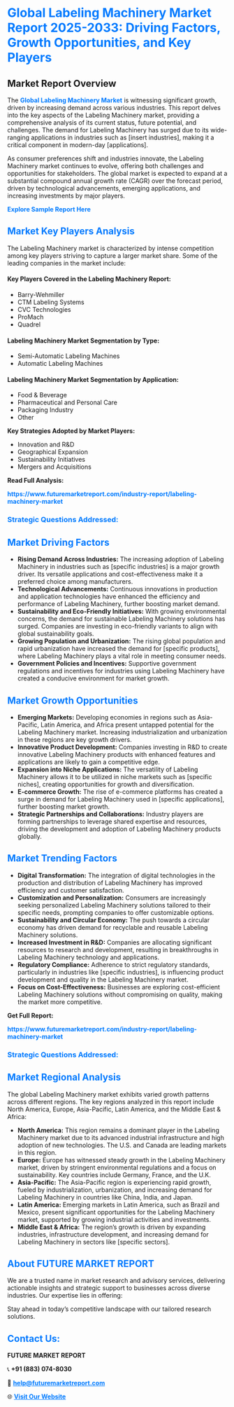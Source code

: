 <h1 style="color: #007BFF;">Global Labeling Machinery Market Report 2025-2033: Driving Factors, Growth Opportunities, and Key Players</h1>

<section id="overview">
<h2>Market Report Overview</h2>
<p>The <a href="https://www.futuremarketreport.com/industry-report/labeling-machinery-market" style="color: #007BFF; text-decoration: none;"><strong>Global Labeling Machinery Market</strong></a> is witnessing significant growth, driven by increasing demand across various industries. This report delves into the key aspects of the Labeling Machinery market, providing a comprehensive analysis of its current status, future potential, and challenges. The demand for Labeling Machinery has surged due to its wide-ranging applications in industries such as [insert industries], making it a critical component in modern-day [applications].</p>
<p>As consumer preferences shift and industries innovate, the Labeling Machinery market continues to evolve, offering both challenges and opportunities for stakeholders. The global market is expected to expand at a substantial compound annual growth rate (CAGR) over the forecast period, driven by technological advancements, emerging applications, and increasing investments by major players.</p>
</section>

<section id="overview">
<p><a href="https://www.futuremarketreport.com/request-sample/reportId=84838" style="color: #007BFF; text-decoration: none;"><strong>Explore Sample Report Here</strong></a></p>
</section>

<section id="key-players">
<h2 style="color: #007BFF;">Market Key Players Analysis</h2>
<p>The Labeling Machinery market is characterized by intense competition among key players striving to capture a larger market share. Some of the leading companies in the market include:</p>
<h4>Key Players Covered in the Labeling Machinery Report:</h4>
<ul><li>Barry-Wehmiller</li><li>CTM Labeling Systems</li><li>CVC Technologies</li><li>ProMach</li><li>Quadrel</li></ul>
<h4>Labeling Machinery Market Segmentation by Type:</h4>
<ul><li>Semi-Automatic Labeling Machines</li><li>Automatic Labeling Machines</li></ul>

<h4>Labeling Machinery Market Segmentation by Application:</h4>
<ul><li>Food &amp; Beverage</li><li>Pharmaceutical and Personal Care</li><li>Packaging Industry</li><li>Other</li></ul>
<p><strong>Key Strategies Adopted by Market Players:</strong></p>
<ul>
<li>Innovation and R&D</li>
<li>Geographical Expansion</li>
<li>Sustainability Initiatives</li>
<li>Mergers and Acquisitions</li>
</ul>
</section>

<section>
<p><strong>Read Full Analysis: </strong></p><a href="https://www.futuremarketreport.com/industry-report/labeling-machinery-market" style="color: #007BFF; text-decoration: none;"><strong>https://www.futuremarketreport.com/industry-report/labeling-machinery-market</strong></a>
<h3 style="color: #007BFF;">Strategic Questions Addressed:</h3>
</section>

<section id="driving-factors">
<h2 style="color: #007BFF;">Market Driving Factors</h2>
<ul>
<li><strong>Rising Demand Across Industries:</strong> The increasing adoption of Labeling Machinery in industries such as [specific industries] is a major growth driver. Its versatile applications and cost-effectiveness make it a preferred choice among manufacturers.</li>
<li><strong>Technological Advancements:</strong> Continuous innovations in production and application technologies have enhanced the efficiency and performance of Labeling Machinery, further boosting market demand.</li>
<li><strong>Sustainability and Eco-Friendly Initiatives:</strong> With growing environmental concerns, the demand for sustainable Labeling Machinery solutions has surged. Companies are investing in eco-friendly variants to align with global sustainability goals.</li>
<li><strong>Growing Population and Urbanization:</strong> The rising global population and rapid urbanization have increased the demand for [specific products], where Labeling Machinery plays a vital role in meeting consumer needs.</li>
<li><strong>Government Policies and Incentives:</strong> Supportive government regulations and incentives for industries using Labeling Machinery have created a conducive environment for market growth.</li>
</ul>
</section>

<section id="growth-opportunities">
<h2 style="color: #007BFF;">Market Growth Opportunities</h2>
<ul>
<li><strong>Emerging Markets:</strong> Developing economies in regions such as Asia-Pacific, Latin America, and Africa present untapped potential for the Labeling Machinery market. Increasing industrialization and urbanization in these regions are key growth drivers.</li>
<li><strong>Innovative Product Development:</strong> Companies investing in R&D to create innovative Labeling Machinery products with enhanced features and applications are likely to gain a competitive edge.</li>
<li><strong>Expansion into Niche Applications:</strong> The versatility of Labeling Machinery allows it to be utilized in niche markets such as [specific niches], creating opportunities for growth and diversification.</li>
<li><strong>E-commerce Growth:</strong> The rise of e-commerce platforms has created a surge in demand for Labeling Machinery used in [specific applications], further boosting market growth.</li>
<li><strong>Strategic Partnerships and Collaborations:</strong> Industry players are forming partnerships to leverage shared expertise and resources, driving the development and adoption of Labeling Machinery products globally.</li>
</ul>
</section>

<section id="trending-factors">
<h2 style="color: #007BFF;">Market Trending Factors</h2>
<ul>
<li><strong>Digital Transformation:</strong> The integration of digital technologies in the production and distribution of Labeling Machinery has improved efficiency and customer satisfaction.</li>
<li><strong>Customization and Personalization:</strong> Consumers are increasingly seeking personalized Labeling Machinery solutions tailored to their specific needs, prompting companies to offer customizable options.</li>
<li><strong>Sustainability and Circular Economy:</strong> The push towards a circular economy has driven demand for recyclable and reusable Labeling Machinery solutions.</li>
<li><strong>Increased Investment in R&D:</strong> Companies are allocating significant resources to research and development, resulting in breakthroughs in Labeling Machinery technology and applications.</li>
<li><strong>Regulatory Compliance:</strong> Adherence to strict regulatory standards, particularly in industries like [specific industries], is influencing product development and quality in the Labeling Machinery market.</li>
<li><strong>Focus on Cost-Effectiveness:</strong> Businesses are exploring cost-efficient Labeling Machinery solutions without compromising on quality, making the market more competitive.</li>
</ul>
</section>

<section>
<p><strong>Get Full Report: </strong></p><a href="https://www.futuremarketreport.com/industry-report/labeling-machinery-market" style="color: #007BFF; text-decoration: none;"><strong>https://www.futuremarketreport.com/industry-report/labeling-machinery-market</strong></a>
<h3 style="color: #007BFF;">Strategic Questions Addressed:</h3>
</section>


<section id="regional-analysis">
<h2 style="color: #007BFF;">Market Regional Analysis</h2>
<p>The global Labeling Machinery market exhibits varied growth patterns across different regions. The key regions analyzed in this report include North America, Europe, Asia-Pacific, Latin America, and the Middle East & Africa:</p>
<ul>
<li><strong>North America:</strong> This region remains a dominant player in the Labeling Machinery market due to its advanced industrial infrastructure and high adoption of new technologies. The U.S. and Canada are leading markets in this region.</li>
<li><strong>Europe:</strong> Europe has witnessed steady growth in the Labeling Machinery market, driven by stringent environmental regulations and a focus on sustainability. Key countries include Germany, France, and the U.K.</li>
<li><strong>Asia-Pacific:</strong> The Asia-Pacific region is experiencing rapid growth, fueled by industrialization, urbanization, and increasing demand for Labeling Machinery in countries like China, India, and Japan.</li>
<li><strong>Latin America:</strong> Emerging markets in Latin America, such as Brazil and Mexico, present significant opportunities for the Labeling Machinery market, supported by growing industrial activities and investments.</li>
<li><strong>Middle East & Africa:</strong> The region’s growth is driven by expanding industries, infrastructure development, and increasing demand for Labeling Machinery in sectors like [specific sectors].</li>
</ul>
</section>

<footer>
<h2 style="color: #007BFF;">About FUTURE MARKET REPORT</h2>
<p>We are a trusted name in market research and advisory services, delivering actionable insights and strategic support to businesses across diverse industries. Our expertise lies in offering:</p>

<p>Stay ahead in today’s competitive landscape with our tailored research solutions.</p>

<h2 style="color: #007BFF;">Contact Us:</h2>
<p><strong>FUTURE MARKET REPORT</strong></p>
<p>📞 <strong>+91 (883) 074-8030</strong></p>
<p>📧 <strong><a href="mailto:help@futuremarketreport.com" style="color: #007BFF;">help@futuremarketreport.com</a></strong></p>
<p>🌐 <strong><a href="https://www.futuremarketreport.com/" style="color: #007BFF;">Visit Our Website</a></strong></p>
</footer>